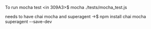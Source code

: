 

To run mocha test
<in 309A3>$ mocha ./tests/mocha_test.js

needs to have chai mocha and superagent 
->$ npm install chai mocha superagent --save-dev